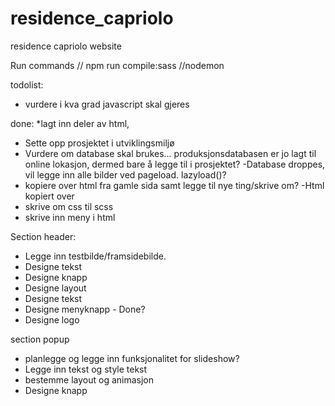 # residence_capriolo
residence capriolo website

Run commands 
 // npm run compile:sass
 //nodemon

 todolist:
* vurdere i kva grad javascript skal gjeres


done:
*lagt inn deler av html,
* Sette opp prosjektet i utviklingsmiljø
* Vurdere om database skal brukes... produksjonsdatabasen er jo lagt til online lokasjon, dermed bare å legge til i prosjektet?
    -Database droppes, vil legge inn alle bilder ved pageload. lazyload()?
* kopiere over html fra gamle sida samt legge til nye ting/skrive om?
    -Html kopiert over
* skrive om css til scss
*  skrive inn meny i html

Section header:
* Legge inn testbilde/framsidebilde.
* Designe tekst
* Designe knapp
* Designe layout
* Designe tekst
* Designe menyknapp - Done? 
* Designe logo

section popup
 * planlegge og legge inn funksjonalitet for slideshow? 
 * Legge inn tekst og style tekst
 * bestemme layout og animasjon
 * Designe knapp
 
